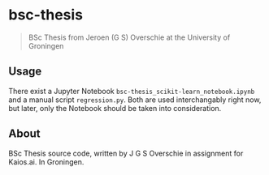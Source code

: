# bsc-thesis
> BSc Thesis from Jeroen (G S) Overschie at the University of Groningen

## Usage

There exist a Jupyter Notebook `bsc-thesis_scikit-learn_notebook.ipynb` and a manual script `regression.py`. Both are used interchangably right now, but later, only the Notebook should be taken into consideration.

## About

BSc Thesis source code, written by J G S Overschie in assignment for Kaios.ai. In Groningen.
